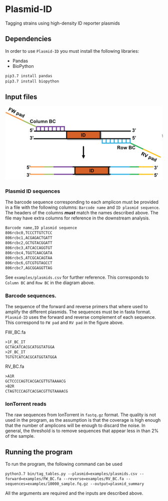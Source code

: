# Plasmid-ID
Tagging strains using high-density ID reporter plasmids


## Dependencies

In order to use ```Plasmid-ID``` you must install the following libraries:

* Pandas
* BioPython


```sh
pip3.7 install pandas
pip3.7 install biopython

```

## Input files

![Diagram](figures/Workflow_IT_PCR-01B.png)

### Plasmid ID sequences

The barcode sequence corresponding to each amplicon must be provided in a file with the following columns: ```Barcode name``` and ```ID plasmid sequence```. The headers of the columns ***must*** match the names described above. The file may have extra columns for reference in the downstream analysis. 

```csv
Barcode name,ID plasmid sequence
806rcbc0,TCCCTTGTCTCC
806rcbc1,ACGAGACTGATT
806rcbc2,GCTGTACGGATT
806rcbc3,ATCACCAGGTGT
806rcbc4,TGGTCAACGATA
806rcbc5,ATCGCACAGTAA
806rcbc6,GTCGTGTAGCCT
806rcbc7,AGCGGAGGTTAG
```


See ```examples/plasmids.csv``` for further reference. This corresponds to ```Column BC``` and ```Row BC``` in the diagram above. 

### Barcode sequences. 

The sequence of the forward and reverse primers that where used to amplify the different plasmids. The sequences must be in fasta format. ```Plasmid-ID``` uses the forward and reverse complement of each sequence.  This correspond to ```FW pad``` and ```RV pad``` in the figure above. 


FW_BC.fa
```
>1F_BC_IT   
GCTACATCACGCATGGTATGGA
>2F_BC_IT   
TGTGTCATCACGCATGGTATGGA
```

RV_BC.fa
```
>A1R    
GCTCCCCAGTCACGACGTTGTAAAACG
>B2R    
CTAGTCCCAGTCACGACGTTGTAAAACG
```


### IonTorrent reads

The raw sequences from IonTorrent in ```fastq.gz``` format. The quality is not used in the program, as the assumption is that the coverage is high enough that the number of amplicons will be enough to discard the noise. In general, the threshold is to remove sequences that appear less in than 2% of the sample. 




## Running the program 

To run the program, the following command can be used

```
python3.7 bin/tag_tables.py --plasmid=examples/plasmids.csv --forward=examples/FW_BC.fa --reverse=examples/RV_BC.fa --sequences=examples/10000_sample.fq.gz --output=plasmid_summary
```

All the arguments are required and the inputs are described above. 
